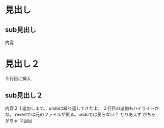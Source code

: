 # 見出し
## sub見出し
内容
# 見出し２
５行目に挿入
## sub見出し２
内容２ 1
追加します。
undoは繰り返しできたよ。
２行目の追加もハイライトかな。
revertでは元のファイルが戻る。undoでは戻らない？
とりあえず
がちゃがちゃ
２回目
